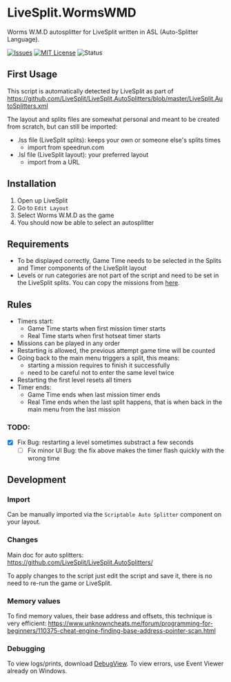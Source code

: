 # LiveSplit.WormsWMD

Worms W.M.D autosplitter for LiveSplit written in ASL (Auto-Splitter Language).

<!-- PROJECT SHIELDS -->
[![Issues][issues-shield]][issues-url]
[![MIT License][license-shield]][license-url]
![Status](https://img.shields.io/badge/status-beta-blue)

## First Usage

This script is automatically detected by LiveSplit as part of https://github.com/LiveSplit/LiveSplit.AutoSplitters/blob/master/LiveSplit.AutoSplitters.xml

The layout and splits files are somewhat personal and meant to be created from scratch, but can still be imported:
 - .lss file (LiveSplit splits): keeps your own or someone else's splits times
    - import from speedrun.com
 - .lsl file (LiveSplit layout): your preferred layout
    - import from a URL

## Installation
  1. Open up LiveSplit
  2. Go to `Edit Layout`
  3. Select Worms W.M.D as the game
  4. You should now be able to select an autosplitter

## Requirements

- To be displayed correctly, Game Time needs to be selected in the Splits and Timer components of the LiveSplit layout
- Levels or run categories are not part of the script and need to be set in the LiveSplit splits. You can copy the missions from [here][missions-url].

## Rules

- Timers start:
  - Game Time starts when first mission timer starts
  - Real Time starts when first hotseat timer starts
- Missions can be played in any order
- Restarting is allowed, the previous attempt game time will be counted
- Going back to the main menu triggers a split, this means:
  - starting a mission requires to finish it successfully
  - need to be careful not to enter the same level twice
- Restarting the first level resets all timers
- Timer ends:
  - Game Time ends when last mission timer ends
  - Real Time ends when the last split happens, that is when back in the main menu from the last mission

### TODO:

- [x] Fix Bug: restarting a level sometimes substract a few seconds
  - [ ] Fix minor UI Bug: the fix above makes the timer flash quickly with the wrong time

## Development

### Import

Can be manually imported via the `Scriptable Auto Splitter` component on your layout.

### Changes

Main doc for auto splitters: https://github.com/LiveSplit/LiveSplit.AutoSplitters/

To apply changes to the script just edit the script and save it, there is no need to re-run the game or LiveSplit.

### Memory values

To find memory values, their base address and offsets, this technique is very efficient: https://www.unknowncheats.me/forum/programming-for-beginners/110375-cheat-engine-finding-base-address-pointer-scan.html

### Debugging

To view logs/prints, download [DebugView](https://learn.microsoft.com/en-us/sysinternals/downloads/debugview).
To view errors, use Event Viewer already on Windows.


<!-- VARIABLES -->
[issues-shield]: https://img.shields.io/github/issues/stephanebruckert/LiveSplit.WormsWMD.svg
[issues-url]: https://github.com/stephanebruckert/LiveSplit.WormsWMD/issues
[license-shield]: https://img.shields.io/github/license/stephanebruckert/LiveSplit.WormsWMD
[license-url]: https://github.com/stephanebruckert/LiveSplit.WormsWMD/blob/master/LICENSE
[missions-url]: https://docs.google.com/spreadsheets/d/1wLOU4FbLXlK7e3cd_i5Iwp5cv3UWQyyUSuk-VmZqfHk/edit


